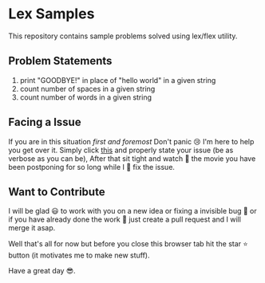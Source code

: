 # Lex Samples

This repository contains sample problems solved using lex/flex utility.

## Problem Statements

1. print "GOODBYE!" in place of "hello world" in a given string
2. count number of spaces in a given string
3. count number of words in a given string

## Facing a Issue

If you are in this situation _first and foremost_ Don't panic :cry: I'm here to help you get over it. Simply click [this](https://github.com/Hoosier-Daddy/lex-samples/issues) and properly state your issue (be as verbose as you can be), After that sit tight and watch :movie_camera: the movie you have been postponing for so long while I :construction_worker: fix the issue.

## Want to Contribute

I will be glad :smiley: to work with you on a new idea or fixing a invisible bug :bug: or if you have already done the work :hammer: just create a pull request and I will merge it asap.

Well that's all for now but before you close this browser tab hit the star :star: button (it motivates me to make new stuff).

Have a great day :sunglasses:.
